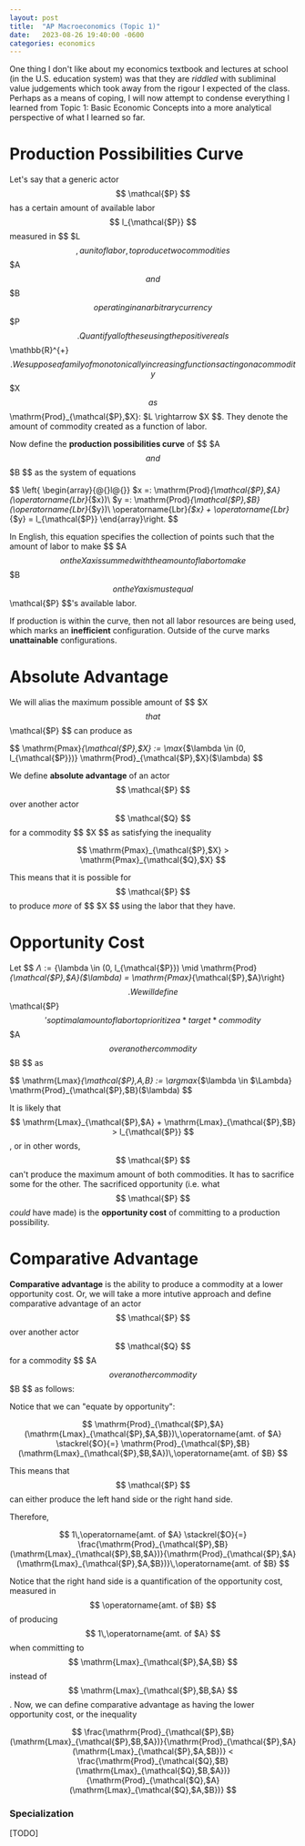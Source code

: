 ```yaml
---
layout: post
title:  "AP Macroeconomics (Topic 1)"
date:   2023-08-26 19:40:00 -0600
categories: economics
---
```


$$ \newcommand{\argmax}{\operatorname*{argmax}} $$

One thing I don't like about my economics textbook and lectures at school (in the U.S. education system) was that they are *riddled* with subliminal value judgements
which took away from the rigour I expected of the class. Perhaps as a means of coping, I will now attempt to condense everything I learned from Topic 1: Basic Economic Concepts into a more analytical perspective of what I learned so far.

# Production Possibilities Curve

Let's say that a generic actor $$ \mathcal{$P} $$ has a certain amount of available labor $$ l_{\mathcal{$P}} $$ measured in $$ $L $$, a unit of labor, to produce two commodities $$ $A $$ and $$ $B $$ operating in an arbitrary currency $$ $P $$. Quantify all of these using the positive reals $$ \mathbb{R}^{+} $$. We suppose a family of monotonically increasing functions acting on a commodity $$ $X $$ as $$ \mathrm{Prod}_{\mathcal{$P},$X}: $L \rightarrow $X $$. They denote the amount of commodity created as a function of labor.

Now define the **production possibilities curve** of $$ $A $$ and $$ $B $$ as the system of equations 

$$ 
\left\{
\begin{array}{@{}l@{}}
    $x =: \mathrm{Prod}_{\mathcal{$P},$A}(\operatorname{Lbr}_{$x})\\
    $y =: \mathrm{Prod}_{\mathcal{$P},$B}(\operatorname{Lbr}_{$y})\\
    \operatorname{Lbr}_{$x} + \operatorname{Lbr}_{$y} = l_{\mathcal{$P}}
\end{array}\right. $$

In English, this equation specifies the collection of points such that the amount of labor to make $$ $A $$ on the X axis summed with the amount of labor to make $$ $B $$ on the Y axis must equal $$ \mathcal{$P} $$'s available labor.

If production is within the curve, then not all labor resources are being used, which marks an **inefficient** configuration. Outside of the curve marks **unattainable** configurations.

# Absolute Advantage

We will alias the maximum possible amount of $$ $X $$ that $$ \mathcal{$P} $$ can produce as

$$ \mathrm{Pmax}_{\mathcal{$P},$X} := \max_{$\lambda \in (0, l_{\mathcal{$P}})} \mathrm{Prod}_{\mathcal{$P},$X}($\lambda) $$

We define **absolute advantage** of an actor $$ \mathcal{$P} $$ over another actor $$ \mathcal{$Q} $$ for a commodity $$ $X $$ as satisfying the inequality 

$$ \mathrm{Pmax}_{\mathcal{$P},$X} > \mathrm{Pmax}_{\mathcal{$Q},$X} $$

This means that it is possible for $$ \mathcal{$P} $$ to produce *more* of $$ $X $$ using the labor that they have.

# Opportunity Cost

Let $$ $\Lambda := \left\{$\lambda \in (0, l_{\mathcal{$P}}) \mid \mathrm{Prod}_{\mathcal{$P},$A}($\lambda) = \mathrm{Pmax}_{\mathcal{$P},$A}\right\} $$. We will define $$ \mathcal{$P} $$'s optimal amount of labor to prioritize a *target* commodity $$ $A $$ over another commodity $$ $B $$ as

$$ \mathrm{Lmax}_{\mathcal{$P},$A,$B} := \argmax_{$\lambda \in $\Lambda} \mathrm{Prod}_{\mathcal{$P},$B}($\lambda) $$

It is likely that $$ \mathrm{Lmax}_{\mathcal{$P},$A} + \mathrm{Lmax}_{\mathcal{$P},$B} > l_{\mathcal{$P}} $$, or in other words, $$ \mathcal{$P} $$ can't produce the maximum amount of both commodities. It has to sacrifice some for the other. The sacrificed opportunity (i.e. what $$ \mathcal{$P} $$ *could* have made) is the **opportunity cost** of committing to a production possibility.

# Comparative Advantage

**Comparative advantage** is the ability to produce a commodity at a lower opportunity cost. Or, we will take a more intutive approach and define comparative advantage of an actor $$ \mathcal{$P} $$ over another actor $$ \mathcal{$Q} $$ for a commodity $$ $A $$ over another commodity $$ $B $$ as follows:

Notice that we can "equate by opportunity":

$$ \mathrm{Prod}_{\mathcal{$P},$A}(\mathrm{Lmax}_{\mathcal{$P},$A,$B})\,\operatorname{amt. of $A} \stackrel{$O}{=} \mathrm{Prod}_{\mathcal{$P},$B}(\mathrm{Lmax}_{\mathcal{$P},$B,$A})\,\operatorname{amt. of $B} $$

This means that $$ \mathcal{$P} $$ can either produce the left hand side or the right hand side.

Therefore,

$$ 1\,\operatorname{amt. of $A} \stackrel{$O}{=} \frac{\mathrm{Prod}_{\mathcal{$P},$B}(\mathrm{Lmax}_{\mathcal{$P},$B,$A})}{\mathrm{Prod}_{\mathcal{$P},$A}(\mathrm{Lmax}_{\mathcal{$P},$A,$B})}\,\operatorname{amt. of $B} $$

Notice that the right hand side is a quantification of the opportunity cost, measured in $$ \operatorname{amt. of $B} $$ of producing $$ 1\,\operatorname{amt. of $A} $$ when committing to $$ \mathrm{Lmax}_{\mathcal{$P},$A,$B} $$ instead of $$ \mathrm{Lmax}_{\mathcal{$P},$B,$A} $$. Now, we can define comparative advantage as having the lower opportunity cost, or the inequality

$$ 
\frac{\mathrm{Prod}_{\mathcal{$P},$B}(\mathrm{Lmax}_{\mathcal{$P},$B,$A})}{\mathrm{Prod}_{\mathcal{$P},$A}(\mathrm{Lmax}_{\mathcal{$P},$A,$B})} <
\frac{\mathrm{Prod}_{\mathcal{$Q},$B}(\mathrm{Lmax}_{\mathcal{$Q},$B,$A})}{\mathrm{Prod}_{\mathcal{$Q},$A}(\mathrm{Lmax}_{\mathcal{$Q},$A,$B})}
$$

### Specialization

[TODO]
